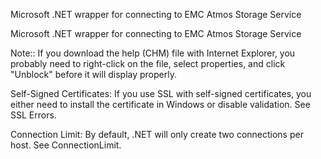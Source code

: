 Microsoft .NET wrapper for connecting to EMC Atmos Storage Service

Microsoft .NET wrapper for connecting to EMC Atmos Storage Service

Note:: If you download the help (CHM) file with Internet Explorer, you probably need to right-click on the file, select properties, and click "Unblock" before it will display properly.

Self-Signed Certificates: If you use SSL with self-signed certificates, you either need to install the certificate in Windows or disable validation. See SSL Errors.

Connection Limit: By default, .NET will only create two connections per host. See ConnectionLimit.
